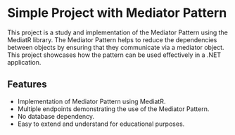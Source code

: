 # Simple Project with Mediator Pattern

This project is a study and implementation of the Mediator Pattern using the MediatR library. The Mediator Pattern helps to reduce the dependencies between objects by ensuring that they communicate via a mediator object. This project showcases how the pattern can be used effectively in a .NET application.

## Features

- Implementation of Mediator Pattern using MediatR.
- Multiple endpoints demonstrating the use of the Mediator Pattern.
- No database dependency.
- Easy to extend and understand for educational purposes.
